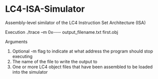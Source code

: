 <h1>LC4-ISA-Simulator</h1>

Assembly-level similator of the LC4 Instruction Set Architecture (ISA)

Execution
./trace –m 0x---- output_filename.txt first.obj 

Arguments
  1. Optional -m flag to indicate at what address the program should stop executing
  2. The name of the file to write the output to
  3. One or more LC4 object files that have been assembled to be loaded into the simulator
